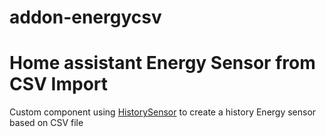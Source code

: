 # addon-energycsv
# Home assistant Energy Sensor from CSV Import
Custom component using [HistorySensor](https://github.com/ldotlopez/ha-historical-sensor/tree/main) to create a history Energy sensor based on CSV file
